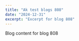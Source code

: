 ```yaml
---
title: "Ak test blogs 808"
date: "2024-12-31"
excerpt: "Excerpt for blog 808"
---
```


Blog content for blog 808